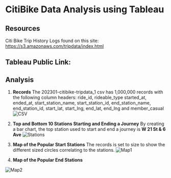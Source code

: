 # CitiBike Data Analysis using Tableau

## Resources
Citi Bike Trip History Logs found on this site: https://s3.amazonaws.com/tripdata/index.html

## Tableau Public Link:
  
## Analysis

1. **Records**
    The 202301-citibike-tripdata_1 csv has 1,000,000 records with the following column headers: ride_id,	rideable_type	started_at,	ended_at,	start_station_name,	start_station_id,	end_station_name,	end_station_id,	start_lat,	start_lng,	end_lat,	end_lng	and member_casual
![CSV]()

2. **Top and Bottom 10 Stations Starting and Ending a Journey**
   By creating a bar chart, the top station used to start and end a journey is **W 21 St & 6 Ave**
![Stations]()   
   
3. **Map of the Popular Start Stations**
   The records is set to size to show the different sized circles correlating to the stations. 
![Map1]()

4. **Map of the Popular End Stations**
   
![Map2]()   


